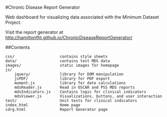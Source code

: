 #Chronic Disease Report Generator

Web dashboard for visualizing data associated with the Minimum Dataset Project.

Visit the report generator at http://hamiltonfht.github.io/ChronicDiseaseReportGenerator/

##Contents
```
css/  					contains style sheets
data/ 					contains test MDS data
images/ 				static images for homepage
js/
	jquery/				library for DOM manipulation
	jsPDF/				library for PDF export
	moment.js   		library for date calculations
	mdsReader.js 		Read in OSCAR and PSS MDS reports
	mdsIndicators.js    Contains logic for clinical indicators
	mdsViewer.js 		Visualizations, buttons, and user interaction
test/					Unit tests for clinical indicators
index.html 				Home page
cdrg.html 				Report Generator page
```
